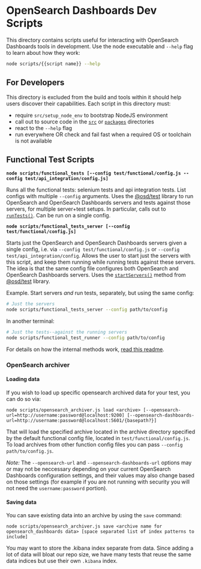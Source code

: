 # OpenSearch Dashboards Dev Scripts

This directory contains scripts useful for interacting with OpenSearch Dashboards tools in development. Use the node executable and `--help` flag to learn about how they work:

```sh
node scripts/{{script name}} --help
```

## For Developers

This directory is excluded from the build and tools within it should help users discover their capabilities. Each script in this directory must:

- require `src/setup_node_env` to bootstrap NodeJS environment
- call out to source code in the [`src`](../src) or [`packages`](../packages) directories
- react to the `--help` flag
- run everywhere OR check and fail fast when a required OS or toolchain is not available

## Functional Test Scripts

**`node scripts/functional_tests [--config test/functional/config.js --config test/api_integration/config.js]`**

Runs all the functional tests: selenium tests and api integration tests. List configs with multiple `--config` arguments. Uses the [@osd/test](../packages/osd-test) library to run OpenSearch and OpenSearch Dashboards servers and tests against those servers, for multiple server+test setups. In particular, calls out to [`runTests()`](../packages/osd-test/src/functional_tests/tasks.js). Can be run on a single config.

**`node scripts/functional_tests_server [--config test/functional/config.js]`**

Starts just the OpenSearch and OpenSearch Dashboards servers given a single config, i.e. via `--config test/functional/config.js` or `--config test/api_integration/config`. Allows the user to start just the servers with this script, and keep them running while running tests against these servers. The idea is that the same config file configures both OpenSearch and OpenSearch Dashboards servers. Uses the [`startServers()`](../packages/osd-test/src/functional_tests/tasks.js#L52-L80) method from [@osd/test](../packages/osd-test) library.

Example. Start servers _and_ run tests, separately, but using the same config:

```sh
# Just the servers
node scripts/functional_tests_server --config path/to/config
```

In another terminal:

```sh
# Just the tests--against the running servers
node scripts/functional_test_runner --config path/to/config
```

For details on how the internal methods work, [read this readme](../packages/osd-test/README.md).

### OpenSearch archiver 

#### Loading data

If you wish to load up specific opensearch archived data for your test, you can do so via:

```
node scripts/opensearch_archiver.js load <archive> [--opensearch-url=http://username:password@localhost:9200] [--opensearch-dashboards-url=http://username:password@localhost:5601/{basepath?}]
```

That will load the specified archive located in the archive directory specified by the default functional config file, located in `test/functional/config.js`. To load archives from other function config files you can pass `--config path/to/config.js`.

*Note:* The `--opensearch-url` and `--opensearch-dashboards-url` options may or may not be neccessary depending on your current OpenSearch Dashboards configuration settings, and their values
may also change based on those settings (for example if you are not running with security you will not need the `username:password` portion).

#### Saving data

You can save existing data into an archive by using the `save` command:

 ```
node scripts/opensearch_archiver.js save <archive name for opensearch_dashboards data> [space separated list of index patterns to include]
```

You may want to store the .kibana index separate from data. Since adding a lot of data will bloat our repo size, we have many tests that reuse the same
data indices but use their own `.kibana` index. 
